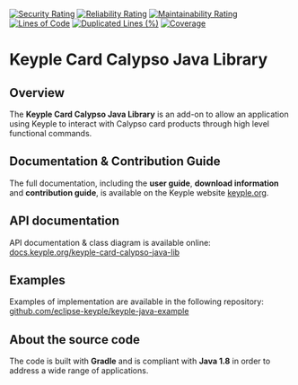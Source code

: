 [![Security Rating](https://sonarcloud.io/api/project_badges/measure?project=eclipse_keyple-card-calypso-java-lib&metric=security_rating)](https://sonarcloud.io/summary/new_code?id=eclipse_keyple-card-calypso-java-lib)
[![Reliability Rating](https://sonarcloud.io/api/project_badges/measure?project=eclipse_keyple-card-calypso-java-lib&metric=reliability_rating)](https://sonarcloud.io/summary/new_code?id=eclipse_keyple-card-calypso-java-lib)
[![Maintainability Rating](https://sonarcloud.io/api/project_badges/measure?project=eclipse_keyple-card-calypso-java-lib&metric=sqale_rating)](https://sonarcloud.io/summary/new_code?id=eclipse_keyple-card-calypso-java-lib)
[![Lines of Code](https://sonarcloud.io/api/project_badges/measure?project=eclipse_keyple-card-calypso-java-lib&metric=ncloc)](https://sonarcloud.io/summary/new_code?id=eclipse_keyple-card-calypso-java-lib)
[![Duplicated Lines (%)](https://sonarcloud.io/api/project_badges/measure?project=eclipse_keyple-card-calypso-java-lib&metric=duplicated_lines_density)](https://sonarcloud.io/summary/new_code?id=eclipse_keyple-card-calypso-java-lib)
[![Coverage](https://sonarcloud.io/api/project_badges/measure?project=eclipse_keyple-card-calypso-java-lib&metric=coverage)](https://sonarcloud.io/summary/new_code?id=eclipse_keyple-card-calypso-java-lib)

# Keyple Card Calypso Java Library

## Overview

The **Keyple Card Calypso Java Library** is an add-on to allow an application using Keyple to interact with Calypso card products through high level functional commands.

## Documentation & Contribution Guide

The full documentation, including the **user guide**, **download information** and **contribution guide**, is available on the Keyple website [keyple.org](https://keyple.org).

## API documentation

API documentation & class diagram is available online: [docs.keyple.org/keyple-card-calypso-java-lib](https://docs.keyple.org/keyple-card-calypso-java-lib)

## Examples

Examples of implementation are available in the following repository: [github.com/eclipse-keyple/keyple-java-example](https://github.com/eclipse-keyple/keyple-java-example)

## About the source code

The code is built with **Gradle** and is compliant with **Java 1.8** in order to address a wide range of applications.
